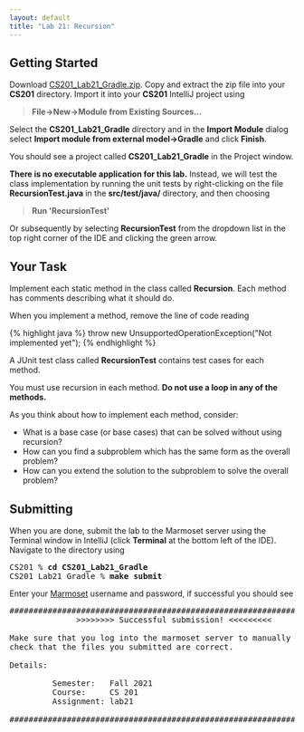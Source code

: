 ```yaml
---
layout: default
title: "Lab 21: Recursion"
---
```


## Getting Started

Download [CS201\_Lab21\_Gradle.zip](CS201_Lab21_Gradle.zip). Copy and extract the zip file into your **CS201** directory. Import it into your **CS201** IntelliJ project using

> **File&rarr;New&rarr;Module from Existing Sources...**

Select the **CS201\_Lab21\_Gradle** directory and in the **Import Module** dialog select **Import module from external model&rarr;Gradle** and click **Finish**.

You should see a project called **CS201\_Lab21\_Gradle** in the Project window.

**There is no executable application for this lab.** Instead, we will test the class implementation by running the unit tests by right-clicking on the file **RecursionTest.java** in the **src/test/java/** directory, and then choosing

> **Run 'RecursionTest'**

Or subsequently by selecting **RecursionTest** from the dropdown list in the top right corner of the IDE and clicking the green arrow.

## Your Task

Implement each static method in the class called **Recursion**. Each method has comments describing what it should do.

When you implement a method, remove the line of code reading

{% highlight java %}
throw new UnsupportedOperationException("Not implemented yet");
{% endhighlight %}

A JUnit test class called **RecursionTest** contains test cases for each method.

You must use recursion in each method. **Do not use a loop in any of the methods.**

As you think about how to implement each method, consider:

-   What is a base case (or base cases) that can be solved without using recursion?
-   How can you find a subproblem which has the same form as the overall problem?
-   How can you extend the solution to the subproblem to solve the overall problem?

## Submitting

When you are done, submit the lab to the Marmoset server using the Terminal window in IntelliJ (click **Terminal** at the bottom left of the IDE). Navigate to the directory using

<pre>
CS201 % <b>cd CS201_Lab21_Gradle</b>
CS201_Lab21_Gradle % <b>make submit</b>
</pre>

Enter your [Marmoset](https://cs.ycp.edu/marmoset) username and password, if successful you should see

<pre>
######################################################################
              >>>>>>>> Successful submission! <<<<<<<<<

Make sure that you log into the marmoset server to manually
check that the files you submitted are correct.

Details:

         Semester:   Fall 2021
         Course:     CS 201
         Assignment: lab21

######################################################################
</pre>
